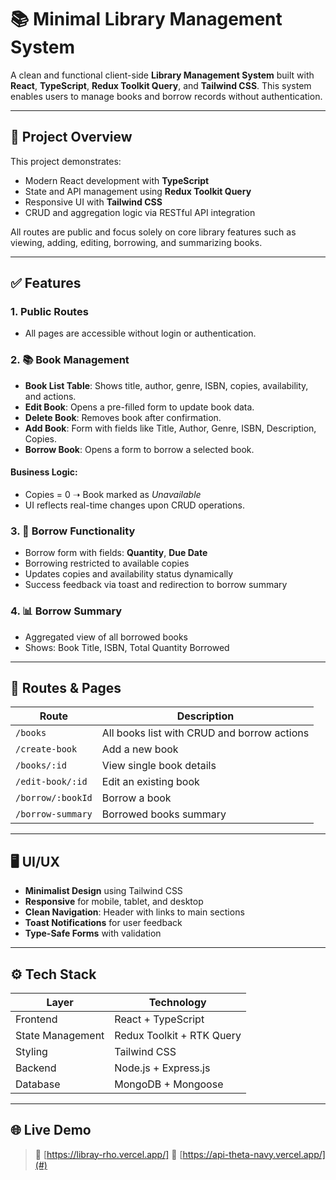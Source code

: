 # 📚 Minimal Library Management System

A clean and functional client-side **Library Management System** built with **React**, **TypeScript**, **Redux Toolkit Query**, and **Tailwind CSS**. This system enables users to manage books and borrow records without authentication.

---

## 🚀 Project Overview

This project demonstrates:
- Modern React development with **TypeScript**
- State and API management using **Redux Toolkit Query**
- Responsive UI with **Tailwind CSS**
- CRUD and aggregation logic via RESTful API integration

All routes are public and focus solely on core library features such as viewing, adding, editing, borrowing, and summarizing books.

---

## ✅ Features

### 1. Public Routes
- All pages are accessible without login or authentication.

### 2. 📚 Book Management
- **Book List Table**: Shows title, author, genre, ISBN, copies, availability, and actions.
- **Edit Book**: Opens a pre-filled form to update book data.
- **Delete Book**: Removes book after confirmation.
- **Add Book**: Form with fields like Title, Author, Genre, ISBN, Description, Copies.
- **Borrow Book**: Opens a form to borrow a selected book.

#### Business Logic:
- Copies = 0 ➝ Book marked as *Unavailable*
- UI reflects real-time changes upon CRUD operations.

### 3. 🔄 Borrow Functionality
- Borrow form with fields: **Quantity**, **Due Date**
- Borrowing restricted to available copies
- Updates copies and availability status dynamically
- Success feedback via toast and redirection to borrow summary

### 4. 📊 Borrow Summary
- Aggregated view of all borrowed books
- Shows: Book Title, ISBN, Total Quantity Borrowed

---

## 🧩 Routes & Pages

| Route | Description |
|-------|-------------|
| `/books` | All books list with CRUD and borrow actions |
| `/create-book` | Add a new book |
| `/books/:id` | View single book details |
| `/edit-book/:id` | Edit an existing book |
| `/borrow/:bookId` | Borrow a book |
| `/borrow-summary` | Borrowed books summary |

---

## 🖥️ UI/UX

- **Minimalist Design** using Tailwind CSS
- **Responsive** for mobile, tablet, and desktop
- **Clean Navigation**: Header with links to main sections
- **Toast Notifications** for user feedback
- **Type-Safe Forms** with validation

---

## ⚙️ Tech Stack

| Layer | Technology |
|-------|------------|
| Frontend | React + TypeScript |
| State Management | Redux Toolkit + RTK Query |
| Styling | Tailwind CSS |
| Backend | Node.js + Express.js |
| Database | MongoDB + Mongoose |

---

## 🌐 Live Demo

> 🔗 [https://libray-rho.vercel.app/]
> 🔗 [https://api-theta-navy.vercel.app/](#)
